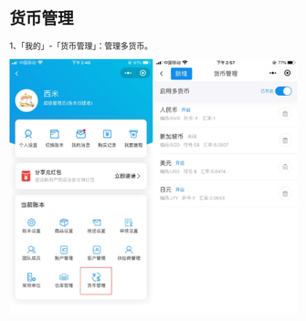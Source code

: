 # 货币管理

1、「我的」-「货币管理」：管理多货币。

<img src="../../image/小程序/账本设置/04-货币管理01.jpg" alt="PNG" style="zoom:50%;" />


